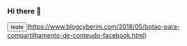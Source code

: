 ### Hi there 👋

<!--

Here are some ideas to get you started:

- 🌱 Atualmente estou cursando etec(Desenvolvimento de sistema)...
- 📫 Email:kayky7277@gmail.com
-Cursos em geral:Informática básica, espanhol(nivel médio), javascript básico, Linguagem C básica.
-->
<button>teste</button>(https://www.blogcyberini.com/2018/05/botao-para-compartilhamento-de-conteudo-facebook.html)